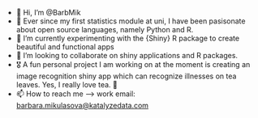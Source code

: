 - 🌸 Hi, I’m @BarbMik
- 👀 Ever since my first statistics module at uni, I have been pasisonate about open source languages, namely Python and R.
- 🌱 I’m currently experimenting with the {Shiny} R package to create beautiful and functional apps
- 💞️ I’m looking to collaborate on shiny applications and R packages.
- 🎖️ A fun personal project I am working on at the moment is creating an image recognition shiny app which can recognize illnesses on tea leaves. Yes, I really love tea. 🍵
- 📫 How to reach me --> work email: barbara.mikulasova@katalyzedata.com

<!---
BarbMik/BarbMik is a ✨ special ✨ repository because its `README.md` (this file) appears on your GitHub profile.
You can click the Preview link to take a look at your changes.
--->
